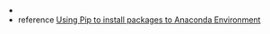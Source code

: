 *   
*   reference
    [Using Pip to install packages to Anaconda Environment](https://stackoverflow.com/questions/41060382/using-pip-to-install-packages-to-anaconda-environment)